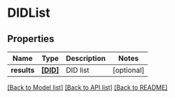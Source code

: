 # DIDList


## Properties
Name | Type | Description | Notes
------------ | ------------- | ------------- | -------------
**results** | [**[DID]**](DID.md) | DID list | [optional] 

[[Back to Model list]](../README.md#documentation-for-models) [[Back to API list]](../README.md#documentation-for-api-endpoints) [[Back to README]](../README.md)


